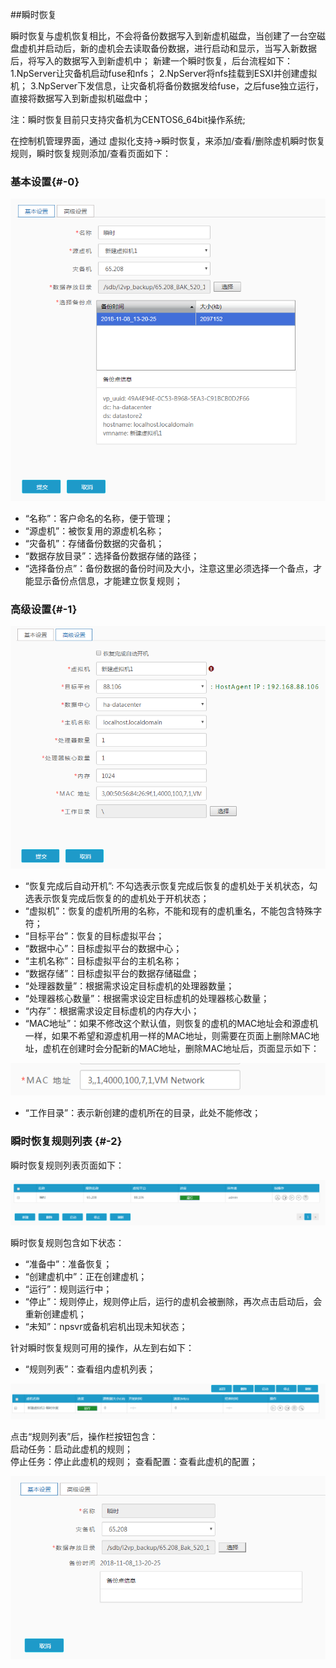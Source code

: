 ##瞬时恢复

瞬时恢复与虚机恢复相比，不会将备份数据写入到新虚机磁盘，当创建了一台空磁盘虚机并启动后，新的虚机会去读取备份数据，进行启动和显示，当写入新数据后，将写入的数据写入到新虚机中；
新建一个瞬时恢复，后台流程如下：
1.NpServer让灾备机启动fuse和nfs；
2.NpServer将nfs挂载到ESXI并创建虚拟机；
3.NpServer下发信息，让灾备机将备份数据发给fuse，之后fuse独立运行，直接将数据写入到新虚拟机磁盘中；

注：瞬时恢复目前只支持灾备机为CENTOS6_64bit操作系统;

在控制机管理界面，通过 虚拟化支持-&gt;瞬时恢复，来添加/查看/删除虚机瞬时恢复规则，瞬时恢复规则添加/查看页面如下：

### 基本设置{#-0}

![说明: 1](/assets/V6.11811081349.png)

* “名称”：客户命名的名称，便于管理；
* “源虚机”：被恢复用的源虚机名称；
* “灾备机”：存储备份数据的灾备机；
* “数据存放目录”：选择备份数据存储的路径；
* “选择备份点”：备份数据的备份时间及大小，注意这里必须选择一个备点，才能显示备份点信息，才能建立恢复规则；

### 高级设置{#-1}

![说明: 1](/assets/V6.11811081350.png)

* “恢复完成后自动开机”: 不勾选表示恢复完成后恢复的虚机处于关机状态，勾选表示恢复完成后恢复的的虚机处于开机状态；
* “虚拟机”：恢复的虚机所用的名称，不能和现有的虚机重名，不能包含特殊字符；
* “目标平台”：恢复的目标虚拟平台；
* “数据中心”：目标虚拟平台的数据中心；
* “主机名称”：目标虚拟平台的主机名称；
* “数据存储”：目标虚拟平台的数据存储磁盘；
* “处理器数量”：根据需求设定目标虚机的处理器数量；
* “处理器核心数量”：根据需求设定目标虚机的处理器核心数量；
* “内存”：根据需求设定目标虚机的内存大小；
* “MAC地址”：如果不修改这个默认值，则恢复的虚机的MAC地址会和源虚机一样，如果不希望和源虚机用一样的MAC地址，则需要在页面上删除MAC地址，虚机在创建时会分配新的MAC地址，删除MAC地址后，页面显示如下：

![说明: 1](/assets/V6.11811081039.png)
* “工作目录”：表示新创建的虚机所在的目录，此处不能修改；

### 瞬时恢复规则列表 {#-2}

瞬时恢复规则列表页面如下：

![说明: 1](/assets/V6.11811081404.png)

瞬时恢复规则包含如下状态：

* “准备中”：准备恢复；
* “创建虚机中”：正在创建虚机；
* “运行”：规则运行中；
* “停止”：规则停止，规则停止后，运行的虚机会被删除，再次点击启动后，会重新创建虚机；
* “未知”：npsvr或备机宕机出现未知状态；

针对瞬时恢复规则可用的操作，从左到右如下：

* “规则列表”：查看组内虚机列表；

![说明: 1](/assets/V6.11811081409.png)

点击“规则列表”后，操作栏按钮包含：  
启动任务：启动此虚机的规则；  
停止任务：停止此虚机的规则；
查看配置：查看此虚机的配置；

![说明: 1](/assets/V6.11811081411.png)





